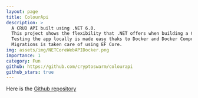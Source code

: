 ```yaml
---
layout: page
title: ColourApi
description: >
  A CRUD API built using .NET 6.0.
  This project shows the flexibility that .NET offers when building a CRUD APP.
  Testing the app locally is made easy thaks to Docker and Docker Compose.
  Migrations is taken care of using EF Core.
img: assets/img/NETCoreWebAPIDocker.png
importance: 1
category: Fun
github: https://github.com/cryptoswarm/colourapi
github_stars: true
---
```


Here is the <a href="https://github.com/cryptoswarm/colourapi">Github repository</a>
